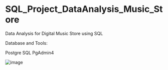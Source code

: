# SQL_Project_DataAnalysis_Music_Store

Data Analysis for Digital Music Store using SQL

Database and Tools:

Postgre SQL
PgAdmin4

![image](https://user-images.githubusercontent.com/125559410/224089796-143b9237-5578-418f-964f-fd09ead7dbcb.png)
